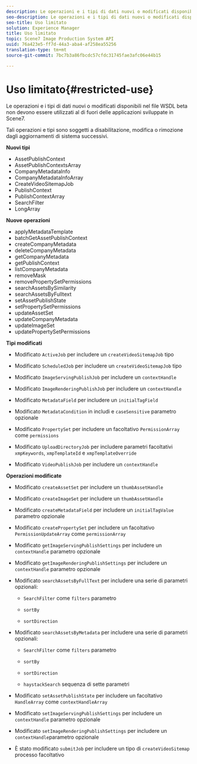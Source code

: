 ```yaml
---
description: Le operazioni e i tipi di dati nuovi o modificati disponibili nel file WSDL beta non devono essere utilizzati al di fuori delle applicazioni sviluppate in Scene7.
seo-description: Le operazioni e i tipi di dati nuovi o modificati disponibili nel file WSDL beta non devono essere utilizzati al di fuori delle applicazioni sviluppate in Scene7.
seo-title: Uso limitato
solution: Experience Manager
title: Uso limitato
topic: Scene7 Image Production System API
uuid: 76a423e5-ff7d-44a3-aba4-af258ea55256
translation-type: tm+mt
source-git-commit: 7bc7b3a86fbcdc57cfdc31745fae3afc06e44b15

---
```



# Uso limitato{#restricted-use}

Le operazioni e i tipi di dati nuovi o modificati disponibili nel file WSDL beta non devono essere utilizzati al di fuori delle applicazioni sviluppate in Scene7.

Tali operazioni e tipi sono soggetti a disabilitazione, modifica o rimozione dagli aggiornamenti di sistema successivi.

**Nuovi tipi**

* AssetPublishContext
* AssetPublishContextsArray
* CompanyMetadataInfo
* CompanyMetadataInfoArray
* CreateVideoSitemapJob
* PublishContext
* PublishContextArray
* SearchFilter
* LongArray

**Nuove operazioni**

* applyMetadataTemplate
* batchGetAssetPublishContext
* createCompanyMetadata
* deleteCompanyMetadata
* getCompanyMetadata
* getPublishContext
* listCompanyMetadata
* removeMask
* removePropertySetPermissions
* searchAssetsBySimilarity
* searchAssetsByFulltext
* setAssetPublishState
* setPropertySetPermissions
* updateAssetSet
* updateCompanyMetadata
* updateImageSet
* updatePropertySetPermissions

**Tipi modificati**

* Modificato `ActiveJob` per includere un `createVideoSitemapJob` tipo

* Modificato `ScheduledJob` per includere un `createVideoSitemapJob` tipo

* Modificato `ImageServingPublishJob` per includere un `contextHandle`

* Modificato `ImageRenderingPublishJob` per includere un `contextHandle`

* Modificato `MetadataField` per includere un `initialTagField`

* Modificato `MetadataCondition` in includi e `caseSensitive` parametro opzionale

* Modificato `PropertySet` per includere un facoltativo `PermissionArray` come `permissions`

* Modificato `UploadDirectoryJob` per includere parametri facoltativi `xmpKeywords`, `xmpTemplateId` e `xmpTemplateOverride`

* Modificato `VideoPublishJob` per includere un `contextHandle`

**Operazioni modificate**

* Modificato `createAssetSet` per includere un `thumbAssetHandle`

* Modificato `createImageSet` per includere un `thumbAssetHandle`

* Modificato `createMetadataField` per includere un `initialTagValue` parametro opzionale

* Modificato `createPropertySet` per includere un facoltativo `PermissionUpdateArray` come `permissionArray`

* Modificato `getImageServingPublishSettings` per includere un `contextHandle` parametro opzionale

* Modificato `getImageRenderingPublishSettings` per includere un `contextHandle` parametro opzionale

* Modificato `searchAssetsByFullText` per includere una serie di parametri opzionali:

   * `SearchFilter` come `filters` parametro

   * `sortBy`
   * `sortDirection`

* Modificato `searchAssetsByMetadata` per includere una serie di parametri opzionali:

   * `SearchFilter` come `filters` parametro

   * `sortBy`
   * `sortDirection`
   * `haystackSearch` sequenza di sette parametri

* Modificato `setAssetPublishState` per includere un facoltativo `HandleArray` come `contextHandleArray`

* Modificato `setImageServingPublishSettings` per includere un `contextHandle` parametro opzionale

* Modificato `setImageRenderingPublishSettings` per includere un `contextHandle`parametro opzionale

* È stato modificato `submitJob` per includere un tipo di `createVideoSitemap` processo facoltativo

